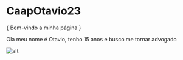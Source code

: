 # CaapOtavio23
{ Bem-vindo a minha página }

Ola meu nome é Otavio, tenho 15 anos e busco me tornar advogado




![alt](https://media.tenor.com/KWyFgVll7GgAAAAd/whatsapp-fire.gif)
